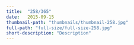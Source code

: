 ```yaml
---
title:  "258/365"
date:   2015-09-15
thumbnail-path: "thumbnails/thumbnail-258.jpg"
full-path: "full-size/full-size-258.jpg"
short-description: "Description"
---
```

